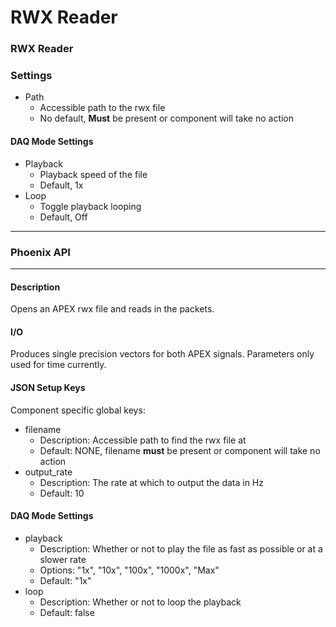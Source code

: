 # RWX Reader

### RWX Reader

### Settings

* Path
  * Accessible path to the rwx file
  * No default, **Must** be present or component will take no action

#### DAQ Mode Settings

* Playback
  * Playback speed of the file
  * Default, 1x
* Loop
  * Toggle playback looping
  * Default, Off

***

### Phoenix API

***

#### Description

Opens an APEX rwx file and reads in the packets.

#### I/O

Produces single precision vectors for both APEX signals. Parameters only used for time currently.

#### JSON Setup Keys

Component specific global keys:

* filename
  * Description: Accessible path to find the rwx file at
  * Default: NONE, filename **must** be present or component will take no action
* output\_rate
  * Description: The rate at which to output the data in Hz
  * Default: 10

#### DAQ Mode Settings

* playback
  * Description: Whether or not to play the file as fast as possible or at a slower rate
  * Options: "1x", "10x", "100x", "1000x", "Max"
  * Default: "1x"
* loop
  * Description: Whether or not to loop the playback
  * Default: false
